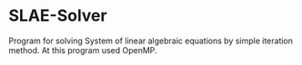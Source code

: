 # SLAE-Solver
Program for solving System of linear algebraic equations by simple iteration method. At this program used OpenMP.
